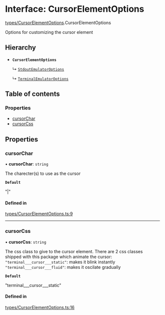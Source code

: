 # Interface: CursorElementOptions

[types/CursorElementOptions](../wiki/types.CursorElementOptions).CursorElementOptions

Options for customizing the cursor element

## Hierarchy

- **`CursorElementOptions`**

  ↳ [`StdoutEmulatorOptions`](../wiki/types.StdoutEmulatorOptions.StdoutEmulatorOptions)

  ↳ [`TerminalEmulatorOptions`](../wiki/types.TerminalEmulatorOptions.TerminalEmulatorOptions)

## Table of contents

### Properties

- [cursorChar](../wiki/types.CursorElementOptions.CursorElementOptions#cursorchar)
- [cursorCss](../wiki/types.CursorElementOptions.CursorElementOptions#cursorcss)

## Properties

### cursorChar

• **cursorChar**: `string`

The charecter(s) to use as the cursor

**`Default`**

"|"

#### Defined in

[types/CursorElementOptions.ts:9](https://github.com/LucEnden/unix-terminal-emulator/blob/4d05a56/src/types/CursorElementOptions.ts#L9)

___

### cursorCss

• **cursorCss**: `string`

The css class to give to the cursor element. There are 2 css classes shipped with this package which animate the cursor:  
```"terminal___cursor___static"```: makes it blink instantly  
```"terminal___cursor___fluid"```: makes it oscilate gradually

**`Default`**

"terminal___cursor___static"

#### Defined in

[types/CursorElementOptions.ts:16](https://github.com/LucEnden/unix-terminal-emulator/blob/4d05a56/src/types/CursorElementOptions.ts#L16)
